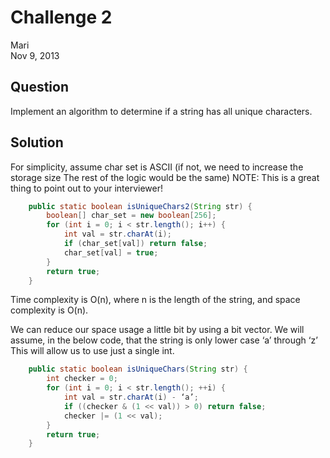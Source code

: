 # Challenge 2
Mari  
Nov 9, 2013


## Question
Implement an algorithm to determine if a string has all unique characters.


## Solution
For simplicity, assume char set is ASCII (if not, we need to increase the storage size The rest of the logic would be the same) NOTE: This is a great thing to point out to your interviewer!
```java
	public static boolean isUniqueChars2(String str) { 
		boolean[] char_set = new boolean[256];
		for (int i = 0; i < str.length(); i++) {
			int val = str.charAt(i);
			if (char_set[val]) return false; 
			char_set[val] = true;
		}
		return true; 
	}
```
Time complexity is O(n), where n is the length of the string, and space complexity is O(n).

We can reduce our space usage a little bit by using a bit vector. We will assume, in the below code, that the string is only lower case ‘a’ through ‘z’ This will allow us to use just a single int.
```java
	public static boolean isUniqueChars(String str) { 
		int checker = 0;
		for (int i = 0; i < str.length(); ++i) {
			int val = str.charAt(i) - ‘a’;
			if ((checker & (1 << val)) > 0) return false; 
			checker |= (1 << val);
		}
		return true;
	}
```